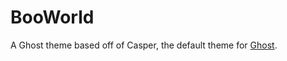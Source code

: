 # BooWorld

A Ghost theme based off of Casper, the default theme for [Ghost](http://github.com/tryghost/ghost/).
